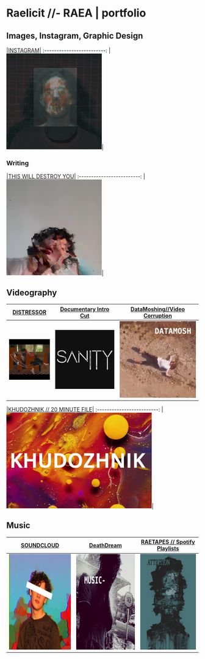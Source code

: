 # Raelicit //- RAEA | portfolio

## Images, Instagram, Graphic Design

|<a href="https://www.instagram.com/raelicit">INSTAGRAM</a>|
:-------------------------:
|<a href="https://www.instagram.com/raelicit"><img src="sources/INSTA.png" height="250" width="250"></a>|

### Writing
|<a href="https://raeawrites.blogspot.com/">THIS WILL DESTROY YOU</a>|
:-------------------------:
|<a href="https://raeawrites.blogspot.com/"><img src="sources/aaa.png" height="250" width="250"></a>|

## Videography

<a href="https://youtu.be/CvjAHG4pg8g">DISTRESSOR</a> | <a href="https://youtu.be/qGl_qOw6Ulk">Documentary Intro Cut</a> | <a href="https://youtu.be/uvQh-V3xEAw">DataMoshing//Video Corruption</a>
:-------------------------:|:-------------------------:|:-------------------------:
<a href="https://youtu.be/CvjAHG4pg8g"><img src="sources/DISTRESS.jpg" height="20%" width="auto"></a> | <a href="https://youtu.be/qGl_qOw6Ulk"><img src="sources/DOCINTRO.png" height="20%" width="auto"></a> | <a href="https://youtu.be/uvQh-V3xEAw"><img src="sources/MOSH.png" height="20%" width="auto"></a>

|<a href="https://drive.google.com/file/d/1kQCWMQnoc1N3ifdSuFoQNvWHLQhJjyhy/view?usp=sharing">KHUDOZHNIK // 20 MINUTE FILE</a>|
:-------------------------:
|<a href="https://drive.google.com/file/d/1kQCWMQnoc1N3ifdSuFoQNvWHLQhJjyhy/view?usp=sharing"><img src="sources/KHUDO.png" height="250" width="auto"></a>|

## Music

<a href="https://soundcloud.com/bashyboi">SOUNDCLOUD</a> | <a href="https://youtu.be/uvQh-V3xEAw">DeathDream</a> | <a href="https://github.com/BASHCHIN/raetapes">RAETAPES // Spotify Playlists</a>
:-------------------------:|:-------------------------:|:-------------------------:
<a href="https://soundcloud.com/bashyboi"><img src="sources/SNDCLD.jpg" height="250" width="250"></a> | <a href="https://youtu.be/uvQh-V3xEAw"><img src="sources/MUSIC.png" height="250" width="250"></a>|<a href="https://github.com/BASHCHIN/raetapes"><img src="sources/RAETAPES.jpg"  height="250" width="250"></a>
